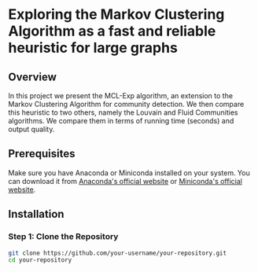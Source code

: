 # Exploring the Markov Clustering Algorithm as a fast and reliable heuristic for large graphs

## Overview

In this project we present the MCL-Exp algorithm, an extension to the Markov Clustering Algorithm for community detection. We then compare this heuristic to two others, namely the Louvain and Fluid Communities algorithms. We compare them in terms of running time (seconds) and output quality.

## Prerequisites

Make sure you have Anaconda or Miniconda installed on your system. You can download it from [Anaconda's official website](https://www.anaconda.com/products/distribution#download-section) or [Miniconda's official website](https://docs.conda.io/en/latest/miniconda.html).

## Installation

### Step 1: Clone the Repository

```bash
git clone https://github.com/your-username/your-repository.git
cd your-repository
